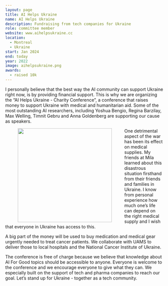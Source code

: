 ```yaml
---
layout: page
title: AI Helps Ukraine
name: AI Helps Ukraine
description: Fundraising from tech companies for Ukraine
role: committee member
website: www.aihelpsukraine.cc
location:
  - Montreal
  - Ukraine
start: Jan 2024
end: today
year: 2022
image: aihelpsukraine.png
awards:
  - raised 10k
---
```

I personally believe that the best way the AI community can support Ukraine right now, is by providing financial support. This is why we are organizing the “AI Helps Ukraine - Charity Conference”, a conference that raises money to support Ukraine with medical and humanitarian aid. Some of the most outstanding AI researchers, including Yoshua Bengio, Regina Barzilay, Max Welling, Timnit Gebru and Anna Goldenberg are supporting our cause as speakers.

<img align="left" width="300" style="vertical-align:middle;margin:0px 40px" src="../../assets/images/volunteering/aihelpsukraine_flyer.png">

One detrimental aspect of the war has been its effect on medical supplies. My friends at Mila learned about this disastrous situation firsthand from their friends and families in Ukraine. I know from personal experience how much one’s life can depend on the right medical supply and I wish that everyone in Ukraine has access to this.

A big part of the money will be used to buy medication and medical gear urgently needed to treat cancer patients. We collaborate with UAMS to deliver those to local hospitals and the National Cancer Institute of Ukraine.

The conference is free of charge because we believe that knowledge about AI For Good topics should be accessible to anyone. Everyone is welcome to the conference and we encourage everyone to give what they can. We especially built on the support of tech and pharma companies to reach our goal. Let’s stand up for Ukraine - together as a tech community.
